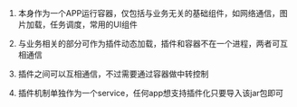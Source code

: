 1. 本身作为一个APP运行容器，仅包括与业务无关的基础组件，如网络通信，图片加载，任务调度，常用的UI组件
2. 与业务相关的部分可作为插件动态加载，插件和容器不在一个进程，两者可互相通信
3. 插件之间可以互相通信，不过需要通过容器做中转控制

4. 插件机制单独作为一个service，任何app想支持插件化只要导入该jar包即可
